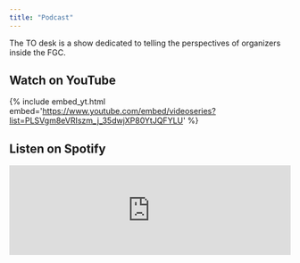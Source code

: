 ```yaml
---
title: "Podcast"
---
```

The TO desk is a show dedicated to telling the perspectives of organizers inside the FGC. 
## Watch on YouTube
{% include embed_yt.html embed='https://www.youtube.com/embed/videoseries?list=PLSVgm8eVRIszm_j_35dwjXP80YtJQFYLU' %}
## Listen on Spotify
<iframe src="https://anchor.fm/956pro/embed" height="161px" width="100%" frameborder="0" scrolling="no"></iframe>